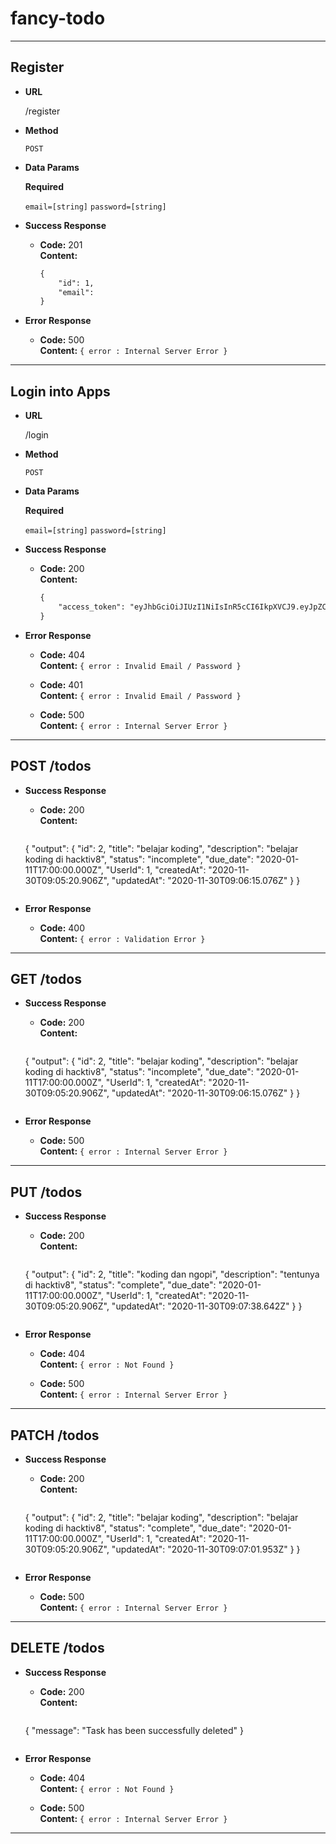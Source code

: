 # fancy-todo

----

## Register

* **URL**

  /register

* **Method**

  `POST`

* **Data Params**

  **Required**

  `email=[string]`
  `password=[string]`

* **Success Response**

  * **Code:** 201 <br />
    **Content:**
    ```md
    {
        "id": 1,
        "email":
    }
    ```

* **Error Response**

  * **Code:** 500 <br />
    **Content:** `{ error : Internal Server Error }`

----

## Login into Apps

* **URL**

  /login

* **Method**

  `POST`

* **Data Params**

  **Required**

  `email=[string]`
  `password=[string]`

* **Success Response**

  * **Code:** 200 <br />
    **Content:**
    ```md
    {
        "access_token": "eyJhbGciOiJIUzI1NiIsInR5cCI6IkpXVCJ9.eyJpZCI6MSwiZW1haWwiOiJ1c2VyQG1haWwuY29tIiwiaWF0IjoxNjA2NzI1MTI1fQ.n6aR5NRsQmQ72RtVNT5D8CdKyxAJYa1hBMt3gNCFR_8"
    }
    ```

* **Error Response**

  * **Code:** 404 <br />
    **Content:** `{ error : Invalid Email / Password }`

  * **Code:** 401 <br />
    **Content:** `{ error : Invalid Email / Password }`
    
  * **Code:** 500 <br />
    **Content:** `{ error : Internal Server Error }`

----

## POST /todos

* **Success Response**

  * **Code:** 200 <br />
    **Content:**
    ```md
  {
    "output": {
        "id": 2,
        "title": "belajar koding",
        "description": "belajar koding di hacktiv8",
        "status": "incomplete",
        "due_date": "2020-01-11T17:00:00.000Z",
        "UserId": 1,
        "createdAt": "2020-11-30T09:05:20.906Z",
        "updatedAt": "2020-11-30T09:06:15.076Z"
    }
  }
    ```

* **Error Response**

  * **Code:** 400 <br />
    **Content:** `{ error : Validation Error }`

----

## GET /todos

* **Success Response**

  * **Code:** 200 <br />
    **Content:**
    ```md
   {
    "output": {
        "id": 2,
        "title": "belajar koding",
        "description": "belajar koding di hacktiv8",
        "status": "incomplete",
        "due_date": "2020-01-11T17:00:00.000Z",
        "UserId": 1,
        "createdAt": "2020-11-30T09:05:20.906Z",
        "updatedAt": "2020-11-30T09:06:15.076Z"
    }
  }
    ```

* **Error Response**

  * **Code:** 500 <br />
    **Content:** `{ error : Internal Server Error }`

----

## PUT /todos

* **Success Response**

  * **Code:** 200 <br />
    **Content:**
    ```md
  {
    "output": {
        "id": 2,
        "title": "koding dan ngopi",
        "description": "tentunya di hacktiv8",
        "status": "complete",
        "due_date": "2020-01-11T17:00:00.000Z",
        "UserId": 1,
        "createdAt": "2020-11-30T09:05:20.906Z",
        "updatedAt": "2020-11-30T09:07:38.642Z"
    }
  }
    ```

* **Error Response**

  * **Code:** 404 <br />
    **Content:** `{ error : Not Found }`

  * **Code:** 500 <br />
    **Content:** `{ error : Internal Server Error }`

----

## PATCH /todos

* **Success Response**

  * **Code:** 200 <br />
    **Content:**
    ```md
  {
    "output": {
        "id": 2,
        "title": "belajar koding",
        "description": "belajar koding di hacktiv8",
        "status": "complete",
        "due_date": "2020-01-11T17:00:00.000Z",
        "UserId": 1,
        "createdAt": "2020-11-30T09:05:20.906Z",
        "updatedAt": "2020-11-30T09:07:01.953Z"
    }
  }
    ```

* **Error Response**

  * **Code:** 500 <br />
    **Content:** `{ error : Internal Server Error }`

----

## DELETE /todos

* **Success Response**

  * **Code:** 200 <br />
    **Content:**
    ```md
   {
    "message": "Task has been successfully deleted"
  }
    ```

* **Error Response**

  * **Code:** 404 <br />
    **Content:** `{ error : Not Found }`

  * **Code:** 500 <br />
    **Content:** `{ error : Internal Server Error }`

----